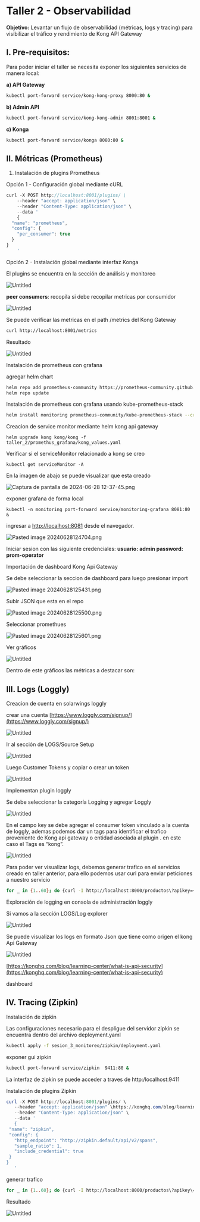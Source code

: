 # Taller 2 - Observabilidad

**Objetivo:** Levantar un flujo de observabilidad (métricas, logs y tracing) para visibilizar el tráfico y rendimiento de Kong API Gateway


## I. Pre-requisitos:
Para poder iniciar el taller se necesita exponer los siguientes servicios de manera local:

**a) API Gateway**

```bash
kubectl port-forward service/kong-kong-proxy 8000:80 &
```

**b) Admin API**

```bash
kubectl port-forward service/kong-kong-admin 8001:8001 &
```

**c) Konga**

```bash
kubectl port-forward service/konga 8080:80 &
```

## II. Métricas (Prometheus)

1. Instalación de plugins Prometheus

Opción 1 - Configuración global mediante cURL

```jsx
curl -X POST http://localhost:8001/plugins/ \
    --header "accept: application/json" \
    --header "Content-Type: application/json" \
    --data '
    {
  "name": "prometheus",
  "config": {
    "per_consumer": true
  }
}
    '
```

Opción 2 - Instalación global  mediante interfaz Konga

El plugins se encuentra en la sección de análisis y monitoreo

![Untitled](images/Untitled.png)

**peer consumers**: recopila si debe recopilar metricas por consumidor

![Untitled](images/Untitled%201.png)

Se puede verificar las metricas en el path /metrics del Kong Gateway 

```bash
curl http://localhost:8001/metrics
```

Resultado

![Untitled](images/Untitled%202.png)

Instalación de prometheus con grafana

agregar helm chart

```bash
helm repo add prometheus-community https://prometheus-community.github.io/helm-charts
helm repo update
```

Instalación de prometheus con grafana usando kube-prometheus-stack

```bash
helm install monitoring prometheus-community/kube-prometheus-stack --create-namespace --namespace monitoring -f taller_2/promethus_grafana/values.yaml
```

Creacion de service monitor mediante helm kong api gateway

```
helm upgrade kong kong/kong -f taller_2/promethus_grafana/kong_values.yaml
```

Verificar si el serviceMonitor relacionado a kong se creo

```
kubectl get serviceMonitor -A
```

En la imagen de abajo se puede visualizar que esta creado

![Captura de pantalla de 2024-06-28 12-37-45.png](images/Captura_de_pantalla_de_2024-06-28_12-37-45.png)

exponer grafana de forma local

```
kubectl -n monitoring port-forward service/monitoring-grafana 8081:80 &
```

ingresar a [http://localhost:8081](http://localhost:8081) desde el navegador. 

![Pasted image 20240628124704.png](images/Pasted_image_20240628124704.png)

Iniciar sesion con las siguiente credenciales:
**usuario: admin
password: prom-operator**

Importación de dashboard Kong Api Gateway

Se debe seleccionar la  seccion de dashboard  para luego presionar import 

![Pasted image 20240628125431.png](images/Pasted_image_20240628125431.png)

Subir JSON que esta en el repo

![Pasted image 20240628125500.png](images/Pasted_image_20240628125500.png)

Seleccionar promethues

![Pasted image 20240628125601.png](images/Pasted_image_20240628125601.png)

Ver gráficos

![Untitled](images/Untitled%203.png)

Dentro de este gráficos las métricas a destacar son: 

## III. Logs (Loggly)

Creacion de cuenta en solarwings loggly

crear una cuenta [https://www.loggly.com/signup/](https://www.loggly.com/signup/)

![Untitled](images/Untitled%204.png)

Ir al sección de LOGS/Source Setup 

![Untitled](images/Untitled%205.png)

Luego Customer Tokens y copiar o crear un token

![Untitled](images/Untitled%206.png)

Implementan plugin loggly 

Se debe seleccionar la categoría Logging   y  agregar Loggly  

![Untitled](images/Untitled%207.png)

En  el campo key se debe agregar el consumer token vinculado a la cuenta de loggly, ademas podemos  dar un tags para identificar el trafico proveniente de Kong api gateway o entidad asociada al plugin . en este caso el Tags es “kong”. 

![Untitled](images/Untitled%208.png)

Para poder ver visualizar logs,  debemos generar trafico en el servicios creado en taller anterior, para ello podemos usar curl para enviar peticiones a nuestro servicio

```bash
for _ in {1..60}; do {curl -I http://localhost:8000/productos\?apikey=<Token>; sleep 1;}  done
```

Exploración de logging en consola de administración loggly 

Si vamos a la sección LOGS/Log explorer 

![Untitled](images/Untitled%209.png)

 

Se puede visualizar los logs en formato Json que tiene como origen el kong Api Gateway

![Untitled](images/Untitled%2010.png)

[https://konghq.com/blog/learning-center/what-is-api-security](https://konghq.com/blog/learning-center/what-is-api-security)

dashboard  

## IV. Tracing (Zipkin)

Instalación de zipkin

Las configuraciones necesario para el despligue del servidor zipkin se encuentra  dentro del archivo deployment.yaml 

```bash
kubectl apply -f sesion_3_monitoreo/zipkin/deployment.yaml
```

exponer gui zipkin

```bash
kubectl port-forward service/zipkin  9411:80 &
```

La interfaz de zipkin se puede acceder a traves de http:/localhost:9411

Instalación de plugins Zipkin

```powershell
curl -X POST http://localhost:8001/plugins/ \
   --header "accept: application/json" \https://konghq.com/blog/learning-center/what-is-api-security
   --header "Content-Type: application/json" \
   --data '
   {
 "name": "zipkin",
 "config": {
   "http_endpoint": "http://zipkin.default/api/v2/spans",
   "sample_ratio": 1,
   "include_credential": true
 }
}
   '
```

generar trafico 

```bash
for _ in {1..60}; do {curl -I http://localhost:8000/productos\?apikey\=DREUQDmOxUDRP3I6j2KJYPhQO09bp4Mx; sleep 1;}  done
```

Resultado

![Untitled](images/Untitled%2011.png)
